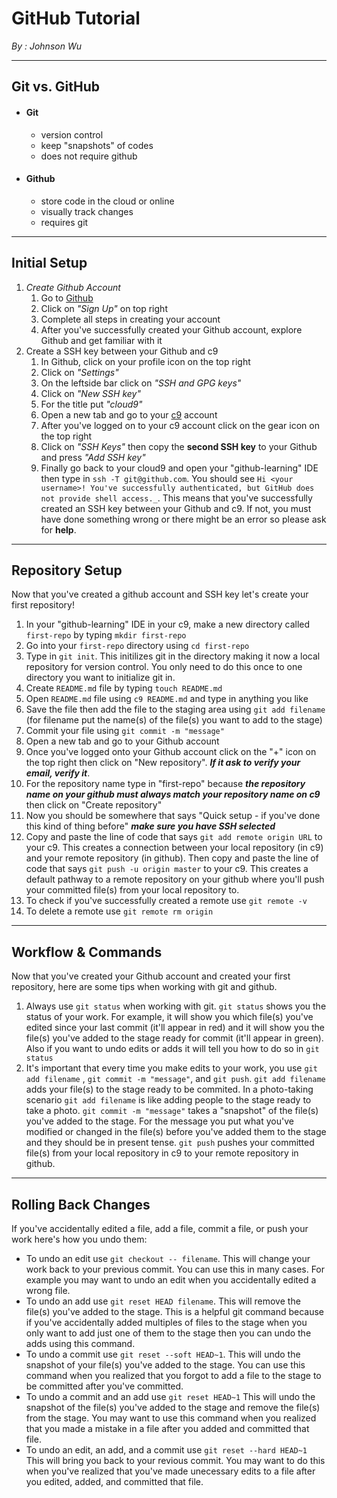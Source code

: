 # GitHub Tutorial

_By : Johnson Wu_

---
## Git vs. GitHub
* #### Git
    * version control
    * keep "snapshots" of codes
    * does not require github
* #### Github
    * store code in the cloud or online
    * visually track changes
    * requires git  

---
## Initial Setup
1. _Create Github Account_
    1. Go to [Github](https://github.com)
    2. Click on _"Sign Up"_ on top right
    3. Complete all steps in creating your account
    4. After you've successfully created your Github account, explore Github and get familiar with it
2. Create a SSH key between your Github and c9
    1. In Github, click on your profile icon on the top right
    2. Click on _"Settings"_
    3. On the leftside bar click on _"SSH and GPG keys"_
    4. Click on _"New SSH key"_
    5. For the title put _"cloud9"_
    6. Open a new tab and go to your [c9](https://c9.io/) account
    7. After you've logged on to your c9 account click on the gear icon on the top right
    8. Click on _"SSH Keys"_ then copy the **second SSH key** to your Github and press _"Add SSH key"_
    9. Finally go back to your cloud9 and open your "github-learning" IDE then type in `ssh -T git@github.com`. You should see `Hi <your username>! You've successfully authenticated, but GitHub does not provide shell access._`. This means that you've successfully created an SSH key between your Github and c9. If not, you must have done something wrong or there might be an error so please ask for **help**.

---
## Repository Setup
Now that you've created a github account and SSH key let's create your first repository!
1. In your "github-learning" IDE in your c9, make a new directory called `first-repo` by typing `mkdir first-repo`
2. Go into your `first-repo` directory using `cd first-repo`
3. Type in `git init`. This initilizes git in the directory making it now a local repository for version control. You only need to do this once to one directory you want to initialize git in.
4. Create `README.md` file by typing `touch README.md`
5. Open `README.md` file using `c9 README.md` and type in anything you like
6. Save the file then add the file to the staging area using `git add filename` (for filename put the name(s) of the file(s) you want to add to the stage)
7. Commit your file using `git commit -m "message"`
8. Open a new tab and go to your Github account 
9. Once you've logged onto your Github account click on the "+" icon on the top right then click on "New repository". _**If it ask to verify your email, verify it**_.
10. For the repository name type in "first-repo" because _**the repository name on your github must always match your repository name on c9**_ then click on "Create repository"
11. Now you should be somewhere that says "Quick setup - if you've done this kind of thing before" _**make sure you have SSH selected**_
12. Copy and paste the line of code that says `git add remote origin URL` to your c9. This creates a connection between your local repository (in c9) and your remote repository (in github). Then copy and paste the line of code that says `git push -u origin master` to your c9. This creates a default pathway to a remote repository on your github where you'll push your committed file(s) from your local repository to.
13. To check if you've successfully created a remote use `git remote -v`
14. To delete a remote use `git remote rm origin`

---
## Workflow & Commands
Now that you've created your Github account and created your first repository, here are some tips when working with git and github.
1. Always use `git status` when working with git. `git status` shows you the status of your work. For example, it will show you which file(s) you've edited since your last commit (it'll appear in red) and it will show you the file(s) you've added to the stage ready for commit (it'll appear in green). Also if you want to undo edits or adds it will tell you how to do so in `git status`
2. It's important that every time you make edits to your work, you use `git add filename` , `git commit -m "message"`, and `git push`. `git add filename` adds your file(s) to the stage ready to be commited. In a photo-taking scenario `git add filename` is like adding people to the stage ready to take a photo. `git commit -m "message"` takes a "snapshot" of the file(s) you've added to the stage. For the message you put what you've modified or changed in the file(s) before you've added them to the stage and they should be in present tense. `git push` pushes your committed file(s) from your local repository in c9 to your remote repository in github.
---
## Rolling Back Changes
If you've accidentally edited a file, add a file, commit a file, or push your work here's how you undo them:
* To undo an edit use `git checkout -- filename`. This will change your work back to your previous commit. You can use this in many cases. For example you may want to undo an edit when you accidentally edited a wrong file.
* To undo an add use `git reset HEAD filename`. This will remove the file(s) you've added to the stage. This is a helpful git command because if you've accidentally added multiples of files to the stage when you only want to add just one of them to the stage then you can undo the adds using this command.
* To undo a commit use `git reset --soft HEAD~1`. This will undo the snapshot of your file(s) you've added to the stage. You can use this command when you realized that you forgot to add a file to the stage to be committed after you've committed.
* To undo a commit and an add use `git reset HEAD~1` This will undo the snapshot of the file(s) you've added to the stage and remove the file(s) from the stage. You may want to use this command when you realized that you made a mistake in a file after you added and committed that file.
* To undo an edit, an add, and a commit use `git reset --hard HEAD~1` This will bring you back to your revious commit. You may want to do this when you've realized that you've made unecessary edits to a file after you edited, added, and committed that file.
























